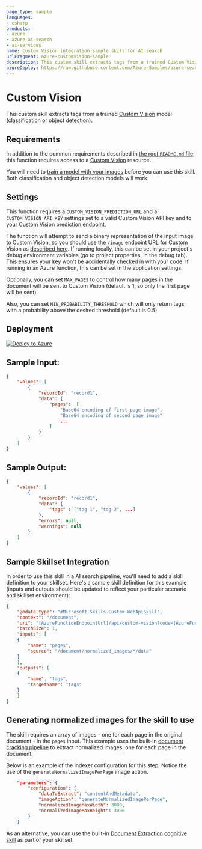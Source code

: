 ```yaml
---
page_type: sample
languages:
- csharp
products:
- azure
- azure-ai-search
- ai-services
name: Custom Vision integration sample skill for AI search
urlFragment: azure-customvision-sample
description: This custom skill extracts tags from a trained Custom Vision model (classification or object detection).
azureDeploy: https://raw.githubusercontent.com/Azure-Samples/azure-search-power-skills/main/Vision/CustomVision/azuredeploy.json
---
```


# Custom Vision

This custom skill extracts tags from a trained [Custom Vision](https://www.customvision.ai/) model (classification or object detection).

## Requirements

In addition to the common requirements described in [the root `README.md` file](../../README.md), this function requires access to a [Custom Vision](https://www.customvision.ai/) resource. 

You will need to [train a model with your images](https://docs.microsoft.com/en-us/azure/cognitive-services/Custom-Vision-Service/getting-started-build-a-classifier) before you can use this skill. Both classification and object detection models will work.

## Settings

This function requires a `CUSTOM_VISION_PREDICTION_URL` and a `CUSTOM_VISION_API_KEY` settings set to a valid Custom Vision API key and to your Custom Vision prediction endpoint.

The function will attempt to send a binary representation of the input image to Custom Vision, so you should use the `/image` endpoint URL for Custom Vision as [described here](https://docs.microsoft.com/en-us/azure/cognitive-services/custom-vision-service/use-prediction-api).
If running locally, this can be set in your project's debug environment variables (go to project properties, in the debug tab). This ensures your key won't be accidentally checked in with your code.
If running in an Azure function, this can be set in the application settings.

Optionally, you can set `MAX_PAGES` to control how many pages in the document will be sent to Custom Vision (default is 1, so only the first page will be sent).

Also, you can set `MIN_PROBABILITY_THRESHOLD` which will only return tags with a probability above the desired threshold (default is 0.5).

## Deployment

[![Deploy to Azure](https://azuredeploy.net/deploybutton.svg)](https://portal.azure.com/#create/Microsoft.Template/uri/https%3A%2F%2Fraw.githubusercontent.com%2FAzure-Samples%2Fazure-search-power-skills%2Fmain%2FVision%2FCustomVision%2Fazuredeploy.json)

## Sample Input:

```json
{
    "values": [
        {
            "recordId": "record1",
            "data": { 
                "pages":  [
                    "Base64 encoding of first page image",
                    "Base64 encoding of second page image"
                    ...
                ]
            }
        }
    ]
}
```

## Sample Output:

```json
{
    "values": [
        {
            "recordId": "record1",
            "data": {
                "tags" : ["tag 1", "tag 2", ...]
            },
            "errors": null,
            "warnings": null
        }
    ]
}
```

## Sample Skillset Integration

In order to use this skill in a AI search pipeline, you'll need to add a skill definition to your skillset.
Here's a sample skill definition for this example (inputs and outputs should be updated to reflect your particular scenario and skillset environment):

```json
{
    "@odata.type": "#Microsoft.Skills.Custom.WebApiSkill",
    "context": "/document",
    "uri": "[AzureFunctionEndpointUrl]/api/custom-vision?code=[AzureFunctionDefaultHostKey]",
    "batchSize": 1,
    "inputs": [
    {
        "name": "pages",
        "source": "/document/normalized_images/*/data"
    }
    ],
    "outputs": [
    {
        "name": "tags",
        "targetName": "tags"
    }
    ]
}

```

## Generating normalized images for the skill to use

The skill requires an array of images - one for each page in the original document - in the `pages` input. 
This example uses the built-in [document cracking pipeline](https://docs.microsoft.com/en-us/azure/search/cognitive-search-concept-image-scenarios#get-normalized-images) to extract normalized images, one for each page in the document. 

Below is an example of the indexer configuration for this step. Notice the use of the `generateNormalizedImagePerPage` image action.

```json
    "parameters": {
        "configuration": {
            "dataToExtract": "contentAndMetadata",
            "imageAction": "generateNormalizedImagePerPage",
            "normalizedImageMaxWidth": 3000,
            "normalizedImageMaxHeight": 3000
        }
    }
```

As an alternative, you can use the built-in [Document Extraction cognitive skill](https://docs.microsoft.com/en-us/azure/search/cognitive-search-skill-document-extraction) as part of your skillset.
